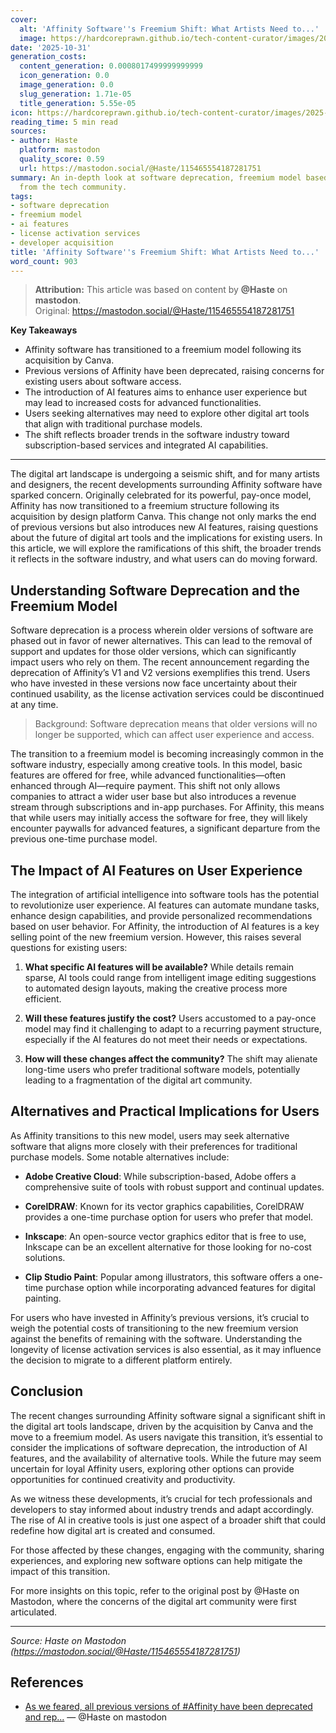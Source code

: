 ```yaml
---
cover:
  alt: 'Affinity Software''s Freemium Shift: What Artists Need to...'
  image: https://hardcoreprawn.github.io/tech-content-curator/images/2025-10-31-affinity-software-freemium-shift.png
date: '2025-10-31'
generation_costs:
  content_generation: 0.0008017499999999999
  icon_generation: 0.0
  image_generation: 0.0
  slug_generation: 1.71e-05
  title_generation: 5.55e-05
icon: https://hardcoreprawn.github.io/tech-content-curator/images/2025-10-31-affinity-software-freemium-shift-icon.png
reading_time: 5 min read
sources:
- author: Haste
  platform: mastodon
  quality_score: 0.59
  url: https://mastodon.social/@Haste/115465554187281751
summary: An in-depth look at software deprecation, freemium model based on insights
  from the tech community.
tags:
- software deprecation
- freemium model
- ai features
- license activation services
- developer acquisition
title: 'Affinity Software''s Freemium Shift: What Artists Need to...'
word_count: 903
---
```


> **Attribution:** This article was based on content by **@Haste** on **mastodon**.  
> Original: https://mastodon.social/@Haste/115465554187281751

**Key Takeaways**
- Affinity software has transitioned to a freemium model following its acquisition by Canva.
- Previous versions of Affinity have been deprecated, raising concerns for existing users about software access.
- The introduction of AI features aims to enhance user experience but may lead to increased costs for advanced functionalities.
- Users seeking alternatives may need to explore other digital art tools that align with traditional purchase models.
- The shift reflects broader trends in the software industry toward subscription-based services and integrated AI capabilities.

---

The digital art landscape is undergoing a seismic shift, and for many artists and designers, the recent developments surrounding Affinity software have sparked concern. Originally celebrated for its powerful, pay-once model, Affinity has now transitioned to a freemium structure following its acquisition by design platform Canva. This change not only marks the end of previous versions but also introduces new AI features, raising questions about the future of digital art tools and the implications for existing users. In this article, we will explore the ramifications of this shift, the broader trends it reflects in the software industry, and what users can do moving forward.

## Understanding Software Deprecation and the Freemium Model

Software deprecation is a process wherein older versions of software are phased out in favor of newer alternatives. This can lead to the removal of support and updates for those older versions, which can significantly impact users who rely on them. The recent announcement regarding the deprecation of Affinity’s V1 and V2 versions exemplifies this trend. Users who have invested in these versions now face uncertainty about their continued usability, as the license activation services could be discontinued at any time.

> Background: Software deprecation means that older versions will no longer be supported, which can affect user experience and access.

The transition to a freemium model is becoming increasingly common in the software industry, especially among creative tools. In this model, basic features are offered for free, while advanced functionalities—often enhanced through AI—require payment. This shift not only allows companies to attract a wider user base but also introduces a revenue stream through subscriptions and in-app purchases. For Affinity, this means that while users may initially access the software for free, they will likely encounter paywalls for advanced features, a significant departure from the previous one-time purchase model.

## The Impact of AI Features on User Experience

The integration of artificial intelligence into software tools has the potential to revolutionize user experience. AI features can automate mundane tasks, enhance design capabilities, and provide personalized recommendations based on user behavior. For Affinity, the introduction of AI features is a key selling point of the new freemium version. However, this raises several questions for existing users:

1. **What specific AI features will be available?** While details remain sparse, AI tools could range from intelligent image editing suggestions to automated design layouts, making the creative process more efficient.
  
2. **Will these features justify the cost?** Users accustomed to a pay-once model may find it challenging to adapt to a recurring payment structure, especially if the AI features do not meet their needs or expectations.

3. **How will these changes affect the community?** The shift may alienate long-time users who prefer traditional software models, potentially leading to a fragmentation of the digital art community.

## Alternatives and Practical Implications for Users

As Affinity transitions to this new model, users may seek alternative software that aligns more closely with their preferences for traditional purchase models. Some notable alternatives include:

- **Adobe Creative Cloud**: While subscription-based, Adobe offers a comprehensive suite of tools with robust support and continual updates.
  
- **CorelDRAW**: Known for its vector graphics capabilities, CorelDRAW provides a one-time purchase option for users who prefer that model.

- **Inkscape**: An open-source vector graphics editor that is free to use, Inkscape can be an excellent alternative for those looking for no-cost solutions.

- **Clip Studio Paint**: Popular among illustrators, this software offers a one-time purchase option while incorporating advanced features for digital painting.

For users who have invested in Affinity’s previous versions, it’s crucial to weigh the potential costs of transitioning to the new freemium version against the benefits of remaining with the software. Understanding the longevity of license activation services is also essential, as it may influence the decision to migrate to a different platform entirely.

## Conclusion

The recent changes surrounding Affinity software signal a significant shift in the digital art tools landscape, driven by the acquisition by Canva and the move to a freemium model. As users navigate this transition, it’s essential to consider the implications of software deprecation, the introduction of AI features, and the availability of alternative tools. While the future may seem uncertain for loyal Affinity users, exploring other options can provide opportunities for continued creativity and productivity.

As we witness these developments, it’s crucial for tech professionals and developers to stay informed about industry trends and adapt accordingly. The rise of AI in creative tools is just one aspect of a broader shift that could redefine how digital art is created and consumed. 

For those affected by these changes, engaging with the community, sharing experiences, and exploring new software options can help mitigate the impact of this transition. 

For more insights on this topic, refer to the original post by @Haste on Mastodon, where the concerns of the digital art community were first articulated.

---

*Source: Haste on Mastodon (https://mastodon.social/@Haste/115465554187281751)*

## References

- [As we feared, all previous versions of #Affinity have been deprecated and rep...](https://mastodon.social/@Haste/115465554187281751) — @Haste on mastodon